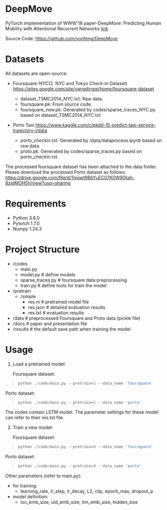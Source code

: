 # DeepMove
PyTorch implementation of WWW'18  paper-DeepMove: Predicting Human Mobility with Attentional Recurrent Networks [link](https://dl.acm.org/citation.cfm?id=3178876.3186058)

Source Code: https://github.com/vonfeng/DeepMove

# Datasets
All datasets are open-source:
- Foursquare-NYC(2. NYC and Tokyo Check-in Dataset) https://sites.google.com/site/yangdingqi/home/foursquare-dataset
    - dataset_TSMC2014_NYC.txt: Raw data.
    - foursquare.pk: From source code.
    - foursquare_new.pk: Generated by codes/sparse_traces_NYC.py based on dataset_TSMC2014_NYC.txt

- Porto Taxi https://www.kaggle.com/c/pkdd-15-predict-taxi-service-trajectory-i/data
  - porto_checkin.txt: Generated by /data/dataprocess.ipynb based on raw data.
  - proto.pk: Generated by codes/sparse_traces.py based on porto_checkin.txt.

The processed foursquare dataset has been attached to the data folder. Please download the processed Porto dataset as follows:
https://drive.google.com/file/d/1mowt9BbYuEC07K0W90liah-8zjqMOH5h/view?usp=sharing


# Requirements
- Python 3.8.0
- Pytorch 1.7.0
- Numpy 1.24.3

# Project Structure
- /codes
    - main.py
    - model.py # define models
    - sparse_traces.py # foursquare data preprocessing 
    - train.py # define tools for train the model
- /pretrain
    - /simple
        - res.m # pretrained model file
        - res.json # detailed evaluation results
        - res.txt # evaluation results
- /data # preprocessed Foursquare and Proto data (pickle file)
- /docs # paper and presentation file
- /resutls # the default save path when training the model

# Usage
1. Load a pretrained model:
   
   Foursquare dataset:
> ```python
> python ./code/main.py --pretrain=1 --data_name 'foursquare'
> ```
   Porto dataset:
> ```python
> python ./code/main.py --pretrain=1 --data_name 'porto'
> ```

The codes contain LSTM model. The parameter settings for these model can refer to their res.txt file.


2. Train a new model:

   Foursquare dataset:
> ```python
> python ./code/main.py --pretrain=0 --data_name 'foursquare'
> ```
   Porto dataset:
> ```python
> python ./code/main.py --pretrain=0 --data_name 'porto'
> ```

Other parameters (refer to main.py):
- for training: 
    - learning_rate, lr_step, lr_decay, L2, clip, epoch_max, dropout_p
- model definition: 
    - loc_emb_size, uid_emb_size, tim_emb_size, hidden_size

